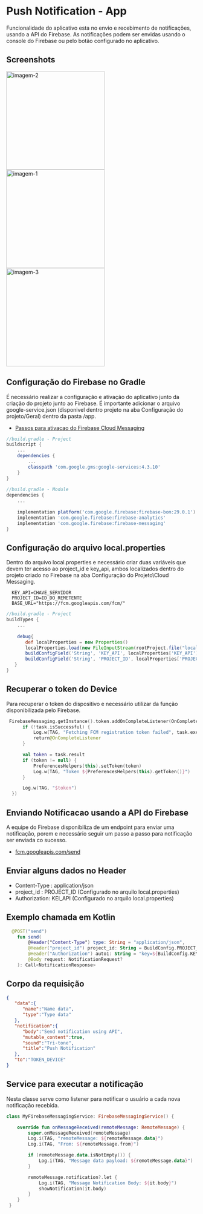 # Push Notification - App
  
Funcionalidade do aplicativo esta no envio e recebimento de notificações, usando a API do Firebase. As notificações podem ser envidas usando o console do Firebase ou pelo botão configurado no aplicativo.

## Screenshots

<p>
 
 <img src="screenshots/img-2.jpeg" alt="imagem-2" width="260" />
 <img src="screenshots/img-1.jpeg" alt="imagem-1"  width="260"/>
 <img src="screenshots/img-3.jpeg" alt="imagem-3"  width="260"/>
</p>

## Configuração do Firebase no Gradle

É necessário realizar a configuração e ativação do aplicativo junto da criação do projeto junto ao Firebase. É importante adicionar o arquivo 
google-service.json (disponivel dentro projeto na aba Configuração do projeto/Geral) dentro da pasta /app.

- [Passos para ativacao do Firebase Cloud Messaging](https://firebase.google.com/docs/cloud-messaging/?hl=pt-br)

```build.gradle
//build.gradle - Project
buildscript {
    ...
    dependencies {
        ...
        classpath 'com.google.gms:google-services:4.3.10'
    }
}
   
//build.gradle - Module
dependencies {
    ...
    
    implementation platform('com.google.firebase:firebase-bom:29.0.1')
    implementation 'com.google.firebase:firebase-analytics'
    implementation 'com.google.firebase:firebase-messaging'
}
``` 
## Configuração do arquivo local.properties  

Dentro do arquivo local.properties e necessário criar duas variáveis que devem ter acesso ao project_id e key_api, ambos localizados dentro  do projeto criado no Firebase na aba Configuração do Projeto\Cloud Messaging.

```local.properties
  KEY_API=CHAVE_SERVIDOR
  PROJECT_ID=ID_DO_REMETENTE
  BASE_URL="https://fcm.googleapis.com/fcm/"
```
```build.gradle
//build.gradle - Project
buildTypes {
    ...
    
    debug{
       def localProperties = new Properties()
       localProperties.load(new FileInputStream(rootProject.file("local.properties")))
       buildConfigField('String', 'KEY_API', localProperties['KEY_API'])
       buildConfigField('String', 'PROJECT_ID', localProperties['PROJECT_ID'])
   }
}
```
## Recuperar o token do Device

Para recuperar o token do dispositivo e necessário utilizar da função disponibilizada pelo Firebase.

```kotlin
 FirebaseMessaging.getInstance().token.addOnCompleteListener(OnCompleteListener { task ->
      if (!task.isSuccessful) {
          Log.w(TAG, "Fetching FCM registration token failed", task.exception)
          return@OnCompleteListener
      }

      val token = task.result
      if (token != null) {
          PreferencesHelpers(this).setToken(token)
          Log.w(TAG, "Token ${PreferencesHelpers(this).getToken()}")
      }

      Log.w(TAG, "$token")
  })
```
## Enviando Notificacao usando a API do Firebase

A equipe do Firebase disponibiliza de um endpoint para enviar uma notificação, porem e necessário seguir um passo a passo para notificação ser enviada co sucesso.

- [fcm.googleapis.com/send](https://fcm.googleapis.com/fcm/send)

## Enviar alguns dados no Header
- Content-Type : application/json
- project_id : PROJECT_ID (Configurado no arquilo local.properties)
- Authorization: KEI_API (Configurado no arquilo local.properties)

## Exemplo chamada em Kotlin
```kotlin
  @POST("send")
    fun send(
        @Header("Content-Type") type: String = "application/json",
        @Header("project_id") project_id: String = BuildConfig.PROJECT_ID,
        @Header("Authorization") auto1: String = "key=${BuildConfig.KEY_API}",
        @Body request: NotificationRequest?
    ): Call<NotificationResponse>
```
## Corpo da requisição
```JSON
{
   "data":{
      "name":"Name data",
      "type":"Type data"
   },
   "notification":{
      "body":"Send notification using API",
      "mutable_content":true,
      "sound":"Tri-tone",
      "title":"Push Notification"
   },
   "to":"TOKEN_DEVICE"
}
```

## Service para executar a notificação

Nesta classe serve como listener para notificar o usuário a cada nova notificação recebida.

```kotlin
class MyFirebaseMessagingService: FirebaseMessagingService() {

    override fun onMessageReceived(remoteMessage: RemoteMessage) {
        super.onMessageReceived(remoteMessage)
        Log.i(TAG, "remoteMessage: ${remoteMessage.data}")
        Log.i(TAG, "From: ${remoteMessage.from}")

        if (remoteMessage.data.isNotEmpty()) {
            Log.i(TAG, "Message data payload: ${remoteMessage.data}")
        }

        remoteMessage.notification?.let {
            Log.i(TAG, "Message Notification Body: ${it.body}")
            showNotification(it.body)
        }
    }
 }
```
 

